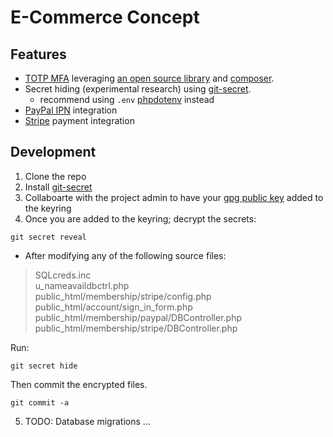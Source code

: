 # E-Commerce Concept
## Features
- [TOTP MFA](https://en.wikipedia.org/wiki/Time-based_one-time_password) leveraging [an open source  library](https://github.com/RobThree/TwoFactorAuth) and [composer](https://getcomposer.org/).
- Secret hiding (experimental research) using [git-secret](https://sobolevn.me/git-secret/).
  - recommend using `.env` [phpdotenv](https://github.com/vlucas/phpdotenv) instead
- [PayPal IPN](https://developer.paypal.com/api/nvp-soap/ipn/IPNIntro/) integration
- [Stripe](https://stripe.com/) payment integration

## Development
1. Clone the repo
2. Install [git-secret](https://sobolevn.me/git-secret/installation)
3. Collaboarte with the project admin to have your [gpg public key](https://www.devdungeon.com/content/gpg-tutorial) added to the keyring
4. Once you are added to the keyring; decrypt the secrets:
```
git secret reveal
```
  - After modifying any of the following source files:

>SQLcreds.inc  
u_nameavaildbctrl.php  
public_html/membership/stripe/config.php  
public_html/account/sign_in_form.php  
public_html/membership/paypal/DBController.php  
public_html/membership/stripe/DBController.php  

Run:
```
git secret hide
```
Then commit the encrypted files.
```
git commit -a
```
5. TODO: Database migrations ...